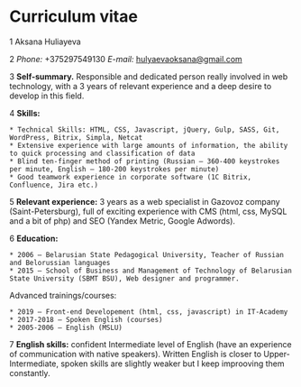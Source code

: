 # Curriculum vitae

1 Aksana Huliayeva

2 *Phone:* +375297549130
*E-mail:* hulyaevaoksana@gmail.com

3 **Self-summary.** Responsible and dedicated person really involved in web technology, with a 3 years of relevant experience and a deep desire to develop in this field.

4 **Skills:**

    * Technical Skills: HTML, CSS, Javascript, jQuery, Gulp, SASS, Git, WordPress, Bitrix, Simpla, Netcat
    * Extensive experience with large amounts of information, the ability to quick processing and classification of data
    * Blind ten-finger method of printing (Russian — 360-400 keystrokes per minute, English — 180-200 keystrokes per minute)
    * Good teamwork experience in corporate software (1C Bitrix, Confluence, Jira etc.)

5 **Relevant experience:** 3 years as a web specialist in Gazovoz company (Saint-Petersburg), full of exciting experience with CMS (html, css, MySQL and a bit of php) and SEO (Yandex Metric, Google Adwords).

6 **Education:**

    * 2006 — Belarusian State Pedagogical University, Teacher of Russian and Belorussian languages
    * 2015 — School of Business and Management of Technology of Belarusian State University (SBMT BSU), Web designer and programmer.

Advanced trainings/courses:

    * 2019 — Front-end Developement (html, css, javascript) in IT-Academy
    * 2017-2018 — Spoken English (courses)
    * 2005-2006 — English (MSLU)

7 **English skills:** confident Intermediate level of English (have an experience of communication with native speakers). Written English is closer to Upper-Intermediate, spoken skills are slightly weaker but I keep improoving them constantly.
